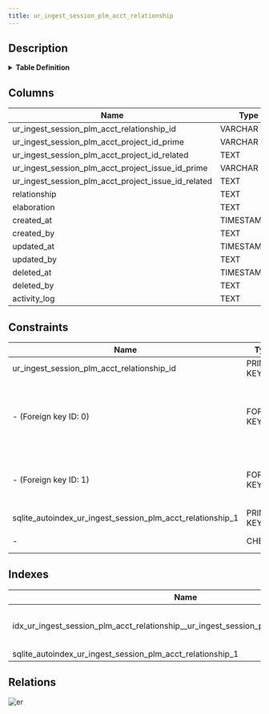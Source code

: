 ```yaml
---
title: ur_ingest_session_plm_acct_relationship
---
```


## Description

<details>
<summary><strong>Table Definition</strong></summary>

```sql
CREATE TABLE "ur_ingest_session_plm_acct_relationship" (
    "ur_ingest_session_plm_acct_relationship_id" VARCHAR PRIMARY KEY NOT NULL,
    "ur_ingest_session_plm_acct_project_id_prime" VARCHAR NOT NULL,
    "ur_ingest_session_plm_acct_project_id_related" TEXT NOT NULL,
    "ur_ingest_session_plm_acct_project_issue_id_prime" VARCHAR NOT NULL,
    "ur_ingest_session_plm_acct_project_issue_id_related" TEXT NOT NULL,
    "relationship" TEXT,
    "elaboration" TEXT CHECK(json_valid(elaboration) OR elaboration IS NULL),
    "created_at" TIMESTAMPTZ DEFAULT CURRENT_TIMESTAMP,
    "created_by" TEXT DEFAULT 'UNKNOWN',
    "updated_at" TIMESTAMPTZ,
    "updated_by" TEXT,
    "deleted_at" TIMESTAMPTZ,
    "deleted_by" TEXT,
    "activity_log" TEXT,
    FOREIGN KEY("ur_ingest_session_plm_acct_project_id_prime") REFERENCES "ur_ingest_session_plm_acct_project"("ur_ingest_session_plm_acct_project_id"),
    FOREIGN KEY("ur_ingest_session_plm_acct_project_issue_id_prime") REFERENCES "ur_ingest_session_plm_acct_project_issue"("ur_ingest_session_plm_acct_project_issue_id")
)
```

</details>

## Columns

| Name                                                | Type        | Default           | Nullable | Parents                                                                                                                           | Comment                                                 |
| --------------------------------------------------- | ----------- | ----------------- | -------- | --------------------------------------------------------------------------------------------------------------------------------- | ------------------------------------------------------- |
| ur_ingest_session_plm_acct_relationship_id          | VARCHAR     |                   | false    |                                                                                                                                   | {"isSqlDomainZodDescrMeta":true,"isVarChar":true}       |
| ur_ingest_session_plm_acct_project_id_prime         | VARCHAR     |                   | false    | [ur_ingest_session_plm_acct_project](/docs/standard-library/rssd-schema/ur_ingest_session_plm_acct_project)             | {"isSqlDomainZodDescrMeta":true,"isVarChar":true}       |
| ur_ingest_session_plm_acct_project_id_related       | TEXT        |                   | false    |                                                                                                                                   |                                                         |
| ur_ingest_session_plm_acct_project_issue_id_prime   | VARCHAR     |                   | false    | [ur_ingest_session_plm_acct_project_issue](/docs/standard-library/rssd-schema/ur_ingest_session_plm_acct_project_issue) | {"isSqlDomainZodDescrMeta":true,"isVarChar":true}       |
| ur_ingest_session_plm_acct_project_issue_id_related | TEXT        |                   | false    |                                                                                                                                   |                                                         |
| relationship                                        | TEXT        |                   | true     |                                                                                                                                   |                                                         |
| elaboration                                         | TEXT        |                   | true     |                                                                                                                                   | {"isSqlDomainZodDescrMeta":true,"isJsonText":true}      |
| created_at                                          | TIMESTAMPTZ | CURRENT_TIMESTAMP | true     |                                                                                                                                   |                                                         |
| created_by                                          | TEXT        | 'UNKNOWN'         | true     |                                                                                                                                   |                                                         |
| updated_at                                          | TIMESTAMPTZ |                   | true     |                                                                                                                                   |                                                         |
| updated_by                                          | TEXT        |                   | true     |                                                                                                                                   |                                                         |
| deleted_at                                          | TIMESTAMPTZ |                   | true     |                                                                                                                                   |                                                         |
| deleted_by                                          | TEXT        |                   | true     |                                                                                                                                   |                                                         |
| activity_log                                        | TEXT        |                   | true     |                                                                                                                                   | {"isSqlDomainZodDescrMeta":true,"isJsonSqlDomain":true} |

## Constraints

| Name                                                       | Type        | Definition                                                                                                                                                                                                           |
| ---------------------------------------------------------- | ----------- | -------------------------------------------------------------------------------------------------------------------------------------------------------------------------------------------------------------------- |
| ur_ingest_session_plm_acct_relationship_id                 | PRIMARY KEY | PRIMARY KEY (ur_ingest_session_plm_acct_relationship_id)                                                                                                                                                             |
| - (Foreign key ID: 0)                                      | FOREIGN KEY | FOREIGN KEY (ur_ingest_session_plm_acct_project_issue_id_prime) REFERENCES ur_ingest_session_plm_acct_project_issue (ur_ingest_session_plm_acct_project_issue_id) ON UPDATE NO ACTION ON DELETE NO ACTION MATCH NONE |
| - (Foreign key ID: 1)                                      | FOREIGN KEY | FOREIGN KEY (ur_ingest_session_plm_acct_project_id_prime) REFERENCES ur_ingest_session_plm_acct_project (ur_ingest_session_plm_acct_project_id) ON UPDATE NO ACTION ON DELETE NO ACTION MATCH NONE                   |
| sqlite_autoindex_ur_ingest_session_plm_acct_relationship_1 | PRIMARY KEY | PRIMARY KEY (ur_ingest_session_plm_acct_relationship_id)                                                                                                                                                             |
| -                                                          | CHECK       | CHECK(json_valid(elaboration) OR elaboration IS NULL)                                                                                                                                                                |

## Indexes

| Name                                                                                     | Definition                                                                                                                                                                                          |
| ---------------------------------------------------------------------------------------- | --------------------------------------------------------------------------------------------------------------------------------------------------------------------------------------------------- |
| idx_ur_ingest_session_plm_acct_relationship__ur_ingest_session_plm_acct_project_id_prime | CREATE INDEX "idx_ur_ingest_session_plm_acct_relationship__ur_ingest_session_plm_acct_project_id_prime" ON "ur_ingest_session_plm_acct_relationship"("ur_ingest_session_plm_acct_project_id_prime") |
| sqlite_autoindex_ur_ingest_session_plm_acct_relationship_1                               | PRIMARY KEY (ur_ingest_session_plm_acct_relationship_id)                                                                                                                                            |

## Relations

![er](../../../../../assets/ur_ingest_session_plm_acct_relationship.svg)
